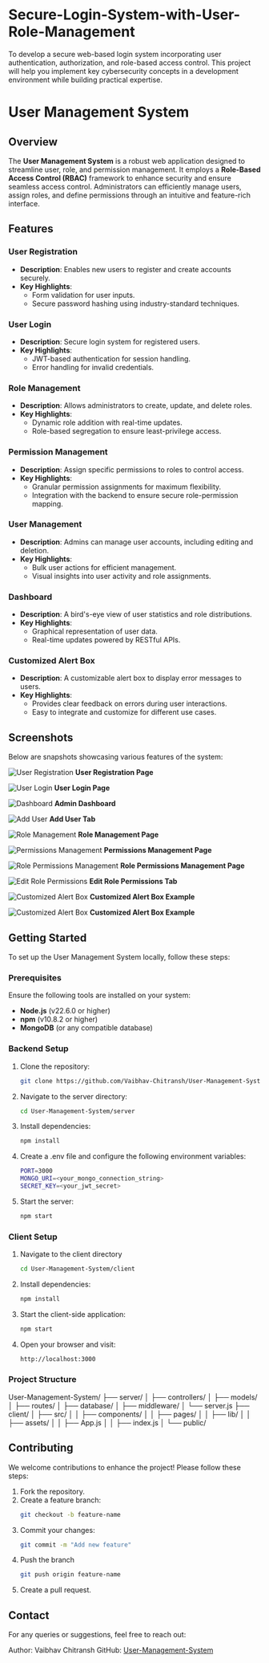 # Secure-Login-System-with-User-Role-Management

To develop a secure web-based login system incorporating user authentication, authorization, and role-based access control. This project will help you implement key cybersecurity concepts in a development environment while building practical expertise.

# User Management System

## Overview

The **User Management System** is a robust web application designed to streamline user, role, and permission management. It employs a **Role-Based Access Control (RBAC)** framework to enhance security and ensure seamless access control. Administrators can efficiently manage users, assign roles, and define permissions through an intuitive and feature-rich interface.

## Features

### User Registration
- **Description**: Enables new users to register and create accounts securely.
- **Key Highlights**: 
  - Form validation for user inputs.
  - Secure password hashing using industry-standard techniques.

### User Login
- **Description**: Secure login system for registered users.
- **Key Highlights**: 
  - JWT-based authentication for session handling.
  - Error handling for invalid credentials.

### Role Management
- **Description**: Allows administrators to create, update, and delete roles.
- **Key Highlights**: 
  - Dynamic role addition with real-time updates.
  - Role-based segregation to ensure least-privilege access.

### Permission Management
- **Description**: Assign specific permissions to roles to control access.
- **Key Highlights**: 
  - Granular permission assignments for maximum flexibility.
  - Integration with the backend to ensure secure role-permission mapping.

### User Management
- **Description**: Admins can manage user accounts, including editing and deletion.
- **Key Highlights**: 
  - Bulk user actions for efficient management.
  - Visual insights into user activity and role assignments.

### Dashboard
- **Description**: A bird's-eye view of user statistics and role distributions.
- **Key Highlights**: 
  - Graphical representation of user data.
  - Real-time updates powered by RESTful APIs.
 
### Customized Alert Box
- **Description**: A customizable alert box to display error messages to users.
- **Key Highlights**:
  - Provides clear feedback on errors during user interactions.
  - Easy to integrate and customize for different use cases.

## Screenshots

Below are snapshots showcasing various features of the system:

![User Registration](./images/signup_image.png)
**User Registration Page**

![User Login](./images/login_image.png)
**User Login Page**

![Dashboard](./images/users_tab.png)
**Admin Dashboard**

![Add User](./images/add_user_tab.png)
**Add User Tab**

![Role Management](./images/roles_tab.png)
**Role Management Page**

![Permissions Management](./images/permissions_tab.png)
**Permissions Management Page**

![Role Permissions Management](./images/role-permissions_tab.png)
**Role Permissions Management Page**

![Edit Role Permissions](./images/edit_permissions_tab.png)
**Edit Role Permissions Tab**

![Customized Alert Box](./images/alert_box_errorMsg%20(2).png)
**Customized Alert Box Example**

![Customized Alert Box](./images/alert_box_errorMsg%20(3).png)
**Customized Alert Box Example**

## Getting Started

To set up the User Management System locally, follow these steps:

### Prerequisites
Ensure the following tools are installed on your system:
- **Node.js** (v22.6.0 or higher)
- **npm** (v10.8.2 or higher)
- **MongoDB** (or any compatible database)

### Backend Setup

1. Clone the repository:
   ```bash
   git clone https://github.com/Vaibhav-Chitransh/User-Management-System.git
2. Navigate to the server directory:
   ```bash
   cd User-Management-System/server
3. Install dependencies:
   ```bash
   npm install
4. Create a .env file and configure the following environment variables:
   ```bash
   PORT=3000
   MONGO_URI=<your_mongo_connection_string>
   SECRET_KEY=<your_jwt_secret>
5. Start the server:
   ```bash
   npm start

### Client Setup

1. Navigate to the client directory
   ```bash
   cd User-Management-System/client
2. Install dependencies:
   ```bash
   npm install
3. Start the client-side application:
   ```bash
   npm start
4. Open your browser and visit:
   ```bash
   http://localhost:3000

### Project Structure

User-Management-System/
├── server/
│   ├── controllers/
│   ├── models/
│   ├── routes/
│   ├── database/
│   ├── middleware/
│   └── server.js
├── client/
│   ├── src/
│   │   ├── components/
│   │   ├── pages/
│   │   ├── lib/
│   │   ├── assets/
│   │   ├── App.js
│   │   ├── index.js
│   └── public/


## Contributing

We welcome contributions to enhance the project! Please follow these steps:

1. Fork the repository.
2. Create a feature branch:
   ```bash
   git checkout -b feature-name
3. Commit your changes:
   ```bash
   git commit -m "Add new feature"
4. Push the branch
   ```bash
   git push origin feature-name
5. Create a pull request.

## Contact

For any queries or suggestions, feel free to reach out:

Author: Vaibhav Chitransh
GitHub: [User-Management-System](https://github.com/Vaibhav-Chitransh/User-Management-System)
